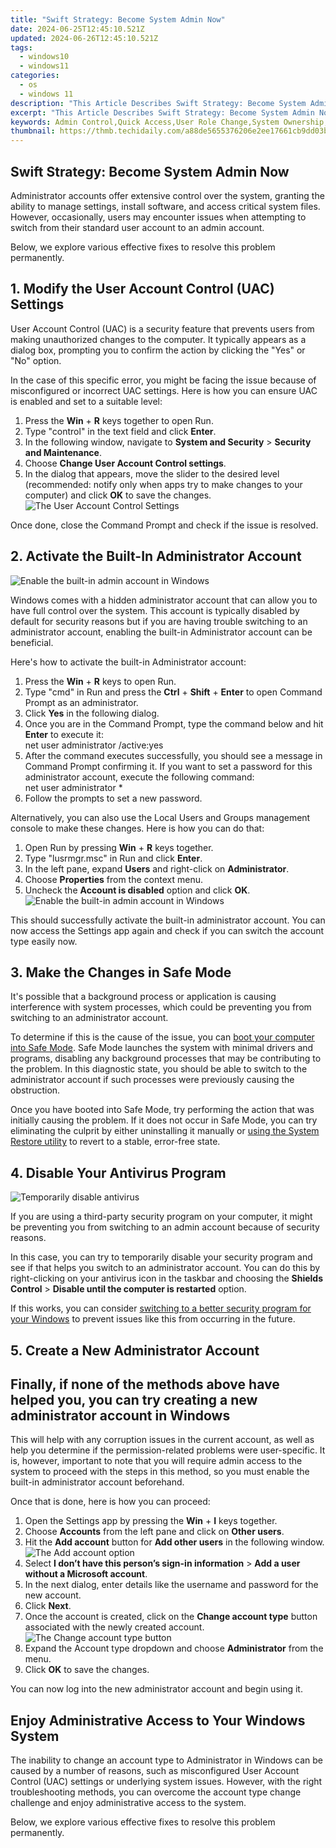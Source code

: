 ```yaml
---
title: "Swift Strategy: Become System Admin Now"
date: 2024-06-25T12:45:10.521Z
updated: 2024-06-26T12:45:10.521Z
tags:
  - windows10
  - windows11
categories:
  - os
  - windows 11
description: "This Article Describes Swift Strategy: Become System Admin Now"
excerpt: "This Article Describes Swift Strategy: Become System Admin Now"
keywords: Admin Control,Quick Access,User Role Change,System Ownership,Elevated Privilege,Fast Admin,Power User Status
thumbnail: https://thmb.techidaily.com/a88de5655376206e2ee17661cb9dd03b46b68bf81e7fb9a2b0bcd4cf8d7ba0d8.jpg
---
```


## Swift Strategy: Become System Admin Now

 Administrator accounts offer extensive control over the system, granting the ability to manage settings, install software, and access critical system files. However, occasionally, users may encounter issues when attempting to switch from their standard user account to an admin account.

 Below, we explore various effective fixes to resolve this problem permanently.

## 1\. Modify the User Account Control (UAC) Settings

 User Account Control (UAC) is a security feature that prevents users from making unauthorized changes to the computer. It typically appears as a dialog box, prompting you to confirm the action by clicking the "Yes" or "No" option.

 In the case of this specific error, you might be facing the issue because of misconfigured or incorrect UAC settings. Here is how you can ensure UAC is enabled and set to a suitable level:

1. Press the **Win** \+ **R** keys together to open Run.
2. Type "control" in the text field and click **Enter**.
3. In the following window, navigate to **System and Security** \> **Security and Maintenance**.
4. Choose **Change User Account Control settings**.
5. In the dialog that appears, move the slider to the desired level (recommended: notify only when apps try to make changes to your computer) and click **OK** to save the changes.  
![The User Account Control Settings](https://static1.makeuseofimages.com/wordpress/wp-content/uploads/2023/07/the-uac-settings.jpg)

 Once done, close the Command Prompt and check if the issue is resolved.

## 2\. Activate the Built-In Administrator Account

![Enable the built-in admin account in Windows](https://static1.makeuseofimages.com/wordpress/wp-content/uploads/2023/07/enable-built-in-admin-account.jpg)

 Windows comes with a hidden administrator account that can allow you to have full control over the system. This account is typically disabled by default for security reasons but if you are having trouble switching to an administrator account, enabling the built-in Administrator account can be beneficial.

 Here's how to activate the built-in Administrator account:

1. Press the **Win** \+ **R** keys to open Run.
2. Type "cmd" in Run and press the **Ctrl** \+ **Shift** \+ **Enter** to open Command Prompt as an administrator.
3. Click **Yes** in the following dialog.
4. Once you are in the Command Prompt, type the command below and hit **Enter** to execute it:  
net user administrator /active:yes
5. After the command executes successfully, you should see a message in Command Prompt confirming it. If you want to set a password for this administrator account, execute the following command:  
​​​​​​​net user administrator *
6. Follow the prompts to set a new password.

 Alternatively, you can also use the Local Users and Groups management console to make these changes. Here is how you can do that:

1. Open Run by pressing **Win** \+ **R** keys together.
2. Type "lusrmgr.msc" in Run and click **Enter**.
3. In the left pane, expand **Users** and right-click on **Administrator**.
4. Choose **Properties** from the context menu.
5. Uncheck the **Account is disabled** option and click **OK**.  
![Enable the built-in admin account in Windows](https://static1.makeuseofimages.com/wordpress/wp-content/uploads/2023/07/enable-admin-account.jpg)

 This should successfully activate the built-in administrator account. You can now access the Settings app again and check if you can switch the account type easily now.

## 3\. Make the Changes in Safe Mode

 It's possible that a background process or application is causing interference with system processes, which could be preventing you from switching to an administrator account.

 To determine if this is the cause of the issue, you can [boot your computer into Safe Mode](https://www.makeuseof.com/windows-11-boot-safe-mode/). Safe Mode launches the system with minimal drivers and programs, disabling any background processes that may be contributing to the problem. In this diagnostic state, you should be able to switch to the administrator account if such processes were previously causing the obstruction.

 Once you have booted into Safe Mode, try performing the action that was initially causing the problem. If it does not occur in Safe Mode, you can try eliminating the culprit by either uninstalling it manually or [using the System Restore utility](https://www.makeuseof.com/tag/system-restore-factory-reset-work-windows-10/) to revert to a stable, error-free state.

## 4\. Disable Your Antivirus Program

![Temporarily disable antivirus](https://static1.makeuseofimages.com/wordpress/wp-content/uploads/2022/06/disable-antivirus.jpg)

 If you are using a third-party security program on your computer, it might be preventing you from switching to an admin account because of security reasons.

 In this case, you can try to temporarily disable your security program and see if that helps you switch to an administrator account. You can do this by right-clicking on your antivirus icon in the taskbar and choosing the **Shields Control** \> **Disable until the computer is restarted** option.

 If this works, you can consider [switching to a better security program for your Windows](https://www.makeuseof.com/windows-11-antivirus-apps/) to prevent issues like this from occurring in the future.

## 5\. Create a New Administrator Account

## Finally, if none of the methods above have helped you, you can try creating a new administrator account in Windows

 This will help with any corruption issues in the current account, as well as help you determine if the permission-related problems were user-specific. It is, however, important to note that you will require admin access to the system to proceed with the steps in this method, so you must enable the built-in administrator account beforehand.

 Once that is done, here is how you can proceed:

1. Open the Settings app by pressing the **Win** \+ **I** keys together.
2. Choose **Accounts** from the left pane and click on **Other users**.
3. Hit the **Add account** button for **Add other users** in the following window.  
![The Add account option](https://static1.makeuseofimages.com/wordpress/wp-content/uploads/2023/07/add-account-option.jpg)
4. Select **I don’t have this person’s sign-in information** \> **Add a user without a Microsoft account**.
5. In the next dialog, enter details like the username and password for the new account.
6. Click **Next**.
7. Once the account is created, click on the **Change account type** button associated with the newly created account.  
![The Change account type button](https://static1.makeuseofimages.com/wordpress/wp-content/uploads/2022/11/the-change-account-type-option.jpg)
8. Expand the Account type dropdown and choose **Administrator** from the menu.
9. Click **OK** to save the changes.

 You can now log into the new administrator account and begin using it.

## Enjoy Administrative Access to Your Windows System

 The inability to change an account type to Administrator in Windows can be caused by a number of reasons, such as misconfigured User Account Control (UAC) settings or underlying system issues. However, with the right troubleshooting methods, you can overcome the account type change challenge and enjoy administrative access to the system.

 Below, we explore various effective fixes to resolve this problem permanently.



<ins class="adsbygoogle"
      style="display:block"
      data-ad-client="ca-pub-7571918770474297"
      data-ad-slot="8358498916"
      data-ad-format="auto"
      data-full-width-responsive="true"></ins>